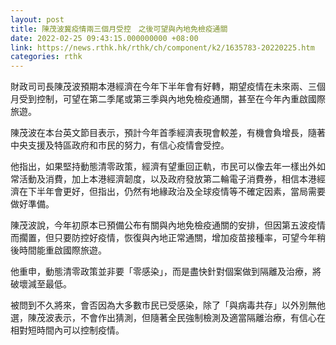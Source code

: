 ```yaml
---
layout: post
title: 陳茂波冀疫情兩三個月受控　之後可望與內地免檢疫通關
date: 2022-02-25 09:43:15.000000000 +08:00
link: https://news.rthk.hk/rthk/ch/component/k2/1635783-20220225.htm
categories: rthk
---
```


財政司司長陳茂波預期本港經濟在今年下半年會有好轉，期望疫情在未來兩、三個月受到控制，可望在第二季尾或第三季與內地免檢疫通關，甚至在今年內重啟國際旅遊。

陳茂波在本台英文節目表示，預計今年首季經濟表現會較差，有機會負增長，隨著中央支援及特區政府和市民的努力，有信心疫情會受控。

他指出，如果堅持動態清零政策，經濟有望重回正軌，市民可以像去年一樣出外如常活動及消費，加上本港經濟韌度，以及政府發放第二輪電子消費券，相信本港經濟在下半年會更好，但指出，仍然有地緣政治及全球疫情等不確定因素，當局需要做好準備。

陳茂波說，今年初原本已預備公布有關與內地免檢疫通關的安排，但因第五波疫情而擱置，但只要防控好疫情，恢復與內地正常通關，增加疫苗接種率，可望今年稍後時間能重啟國際旅遊。

他重申，動態清零政策並非要「零感染」，而是盡快針對個案做到隔離及治療，將破壞減至最低。

被問到不久將來，會否因為大多數市民已受感染，除了「與病毒共存」以外別無他選，陳茂波表示，不會作出猜測，但隨著全民強制檢測及適當隔離治療，有信心在相對短時間內可以控制疫情。

